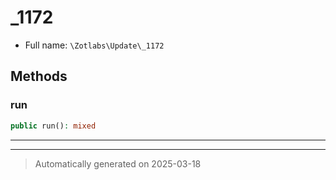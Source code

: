 
# _1172





* Full name: `\Zotlabs\Update\_1172`




## Methods


### run



```php
public run(): mixed
```












***


***
> Automatically generated on 2025-03-18
